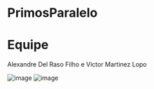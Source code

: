 # PrimosParalelo
# Equipe

Alexandre Del Raso Filho e
Victor Martinez Lopo

![image](https://github.com/lopo-victor/PrimosParalelo/assets/126673325/7b9e41e0-a9a6-4dbe-b7ce-0b6c77768014)
![image](https://github.com/lopo-victor/PrimosParalelo/assets/126673325/d6fc7b32-0f3c-4674-aa7d-f75761b07781)

